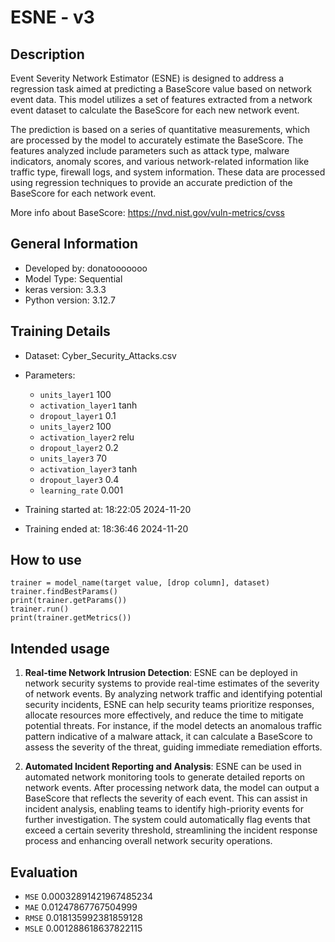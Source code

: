 
# ESNE - v3

## Description
Event Severity Network Estimator (ESNE) is designed to address a regression task aimed at predicting a BaseScore value based on network event data. This model utilizes a set of features extracted from a network event dataset to calculate the BaseScore for each new network event.

The prediction is based on a series of quantitative measurements, which are processed by the model to accurately estimate the BaseScore. The features analyzed include parameters such as attack type, malware indicators, anomaly scores, and various network-related information like traffic type, firewall logs, and system information. These data are processed using regression techniques to provide an accurate prediction of the BaseScore for each network event.

More info about BaseScore: https://nvd.nist.gov/vuln-metrics/cvss

## General Information 
- Developed by: donatooooooo
- Model Type: Sequential
- keras version: 3.3.3
- Python version: 3.12.7

## Training Details
- Dataset: Cyber_Security_Attacks.csv
- Parameters: 
    - `units_layer1` 100
    - `activation_layer1` tanh
    - `dropout_layer1` 0.1
    - `units_layer2` 100
    - `activation_layer2` relu
    - `dropout_layer2` 0.2
    - `units_layer3` 70
    - `activation_layer3` tanh
    - `dropout_layer3` 0.4
    - `learning_rate` 0.001
    
- Training started at: 18:22:05 2024-11-20
- Training ended at: 18:36:46 2024-11-20

## How to use
```
trainer = model_name(target value, [drop column], dataset)
trainer.findBestParams()
print(trainer.getParams())
trainer.run()
print(trainer.getMetrics())
```

## Intended usage
1. **Real-time Network Intrusion Detection**: ESNE can be deployed in network security systems to provide real-time estimates of the severity of network events. By analyzing network traffic and identifying potential security incidents, ESNE can help security teams prioritize responses, allocate resources more effectively, and reduce the time to mitigate potential threats. For instance, if the model detects an anomalous traffic pattern indicative of a malware attack, it can calculate a BaseScore to assess the severity of the threat, guiding immediate remediation efforts.

2. **Automated Incident Reporting and Analysis**: ESNE can be used in automated network monitoring tools to generate detailed reports on network events. After processing network data, the model can output a BaseScore that reflects the severity of each event. This can assist in incident analysis, enabling teams to identify high-priority events for further investigation. The system could automatically flag events that exceed a certain severity threshold, streamlining the incident response process and enhancing overall network security operations.

## Evaluation
- `MSE` 0.00032891421967485234
- `MAE` 0.01247867767504999
- `RMSE` 0.018135992381859128
- `MSLE` 0.001288618637822115

